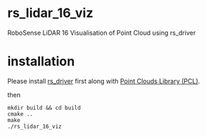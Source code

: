 # rs_lidar_16_viz
RoboSense LiDAR 16 Visualisation of Point Cloud using rs_driver

# installation 
Please install [rs_driver](https://github.com/RoboSense-LiDAR/rs_driver) first along with [Point Clouds Library (PCL)](https://pointclouds.org).

then
```
mkdir build && cd build
cmake ..
make
./rs_lidar_16_viz
```


